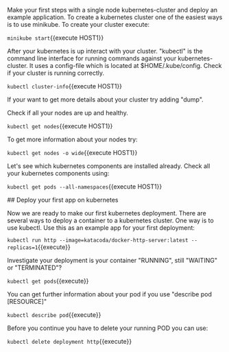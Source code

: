 Make your first steps with a single node kubernetes-cluster and deploy an example application.
To create a kubernetes cluster one of the easiest ways is to use minikube. To create your cluster execute:

`minikube start`{{execute HOST1}}

After your kubernetes is up interact with your cluster. "kubectl" is the command line interface for running commands against your kubernetes-cluster. It uses a config-file which is located at $HOME/.kube/config. Check if your cluster is running correctly. 

`kubectl cluster-info`{{execute HOST1}}

If your want to get more details about your cluster try adding "dump".

Check if all your nodes are up and healthy.

`kubectl get nodes`{{execute HOST1}}

To get more information about your nodes try:

`kubectl get nodes -o wide`{{execute HOST1}}

Let's see which kubernetes components are installed already. Check all your kubernetes components using:

`kubectl get pods --all-namespaces`{{execute HOST1}}

## Deploy your first app on kubernetes

Now we are ready to make our first kubernetes deployment. There are several ways to deploy a container to a kubernetes cluster. One way is to use kubectl.
Use this as an example app for your first deployment:

`kubectl run http --image=katacoda/docker-http-server:latest --replicas=1`{{execute}}

Investigate your deployment is your container "RUNNING", still "WAITING" or "TERMINATED"?

`kubectl get pods`{{execute}}

You can get further information about your pod if you use "describe pod [RESOURCE]"

`kubectl describe pod`{{execute}}

Before you continue you have to delete your running POD you can use:

`kubectl delete deployment http`{{execute}}
